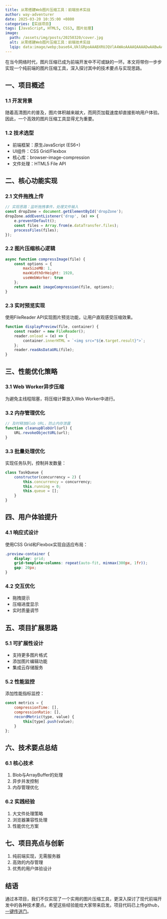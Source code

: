 ```yaml
---
title: 从零搭建Web图片压缩工具：前端技术实战
author: way-adventurer
date: 2025-03-20 10:35:00 +0800
categories: [实战项目]
tags: [JavaScript, HTML5, CSS3, 图片处理]
image:
  path: /assets/img/posts/20250320/cover.jpg
  alt: 从零搭建Web图片压缩工具：前端技术实战
  lqip: data:image/webp;base64,UklGRpoAAABXRUJQVlA4WAoAAAAQAAAADwAABwAAQUxQSDIAAAARL0AmbZurmr57yyIiqE8oiG0bejIYEQTgqiDA9vqnsUSI6H+oAERp2HZ65qP/VIAWAFZQOCBCAAAA8AEAnQEqEAAIAAVAfCWkAALp8sF8rgRgAP7o9FDvMCkMde9PK7euH5M1m6VWoDXf2FkP3BqV0ZYbO6NA/VFIAAAA
---
```


在当今网络时代，图片压缩已成为前端开发中不可或缺的一环。本文将带你一步步实现一个纯前端的图片压缩工具，深入探讨其中的技术要点与实现思路。

## 一、项目概述

### 1.1 开发背景
随着高清图片的普及，图片体积越来越大，而网页加载速度却直接影响用户体验。因此，一个高效的图片压缩工具显得尤为重要。

### 1.2 技术选型
- 前端框架：原生JavaScript (ES6+)
- UI组件：CSS Grid/Flexbox
- 核心库：browser-image-compression
- 文件处理：HTML5 File API

## 二、核心功能实现

### 2.1 文件拖拽上传
```javascript
// 实现思路：监听拖拽事件，处理文件输入
const dropZone = document.getElementById('dropZone');
dropZone.addEventListener('drop', (e) => {
    e.preventDefault();
    const files = Array.from(e.dataTransfer.files);
    processFiles(files);
});
```

### 2.2 图片压缩核心逻辑
```javascript
async function compressImage(file) {
    const options = {
        maxSizeMB: 1,
        maxWidthOrHeight: 1920,
        useWebWorker: true
    };
    return await imageCompression(file, options);
}
```

### 2.3 实时预览实现
使用FileReader API实现图片预览功能，让用户直观感受压缩效果。

```javascript
function displayPreview(file, container) {
    const reader = new FileReader();
    reader.onload = (e) => {
        container.innerHTML = `<img src="${e.target.result}">`;
    };
    reader.readAsDataURL(file);
}
```

## 三、性能优化策略

### 3.1 Web Worker异步压缩
为避免主线程阻塞，将压缩计算放入Web Worker中进行。

### 3.2 内存管理优化
```javascript
// 及时释放Blob URL，防止内存泄露
function cleanupBlobUrl(url) {
    URL.revokeObjectURL(url);
}
```

### 3.3 批量处理优化
实现任务队列，控制并发数量：
```javascript
class TaskQueue {
    constructor(concurrency = 2) {
        this.concurrency = concurrency;
        this.running = 0;
        this.queue = [];
    }
}
```

## 四、用户体验提升

### 4.1 响应式设计
使用CSS Grid和Flexbox实现自适应布局：
```css
.preview-container {
    display: grid;
    grid-template-columns: repeat(auto-fit, minmax(300px, 1fr));
    gap: 20px;
}
```

### 4.2 交互优化
- 拖拽提示
- 压缩进度显示
- 实时质量调节

## 五、项目扩展思路

### 5.1 可扩展性设计
- 支持更多图片格式
- 添加图片编辑功能
- 集成云存储服务

### 5.2 性能监控
添加性能指标监控：
```javascript
const metrics = {
    compressionTime: [],
    compressionRatio: [],
    recordMetric(type, value) {
        this[type].push(value);
    }
};
```

## 六、技术要点总结

### 6.1 核心技术
1. Blob与ArrayBuffer的处理
2. 异步并发控制
3. 内存管理优化

### 6.2 实践经验
1. 大文件处理策略
2. 浏览器兼容性处理
3. 性能优化方案

## 七、项目亮点与创新

1. 纯前端实现，无需服务器
2. 高效的内存管理
3. 优秀的用户体验设计

## 结语

通过本项目，我们不仅实现了一个实用的图片压缩工具，更深入探讨了现代前端开发中的各种技术要点。希望这些经验能给大家带来启发。项目代码已上传github，[一键传送门](https://github.com/way-adventurer/image_compression)。

